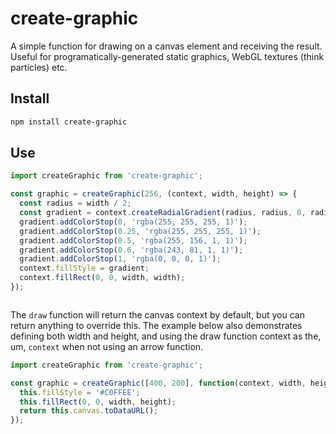 # create-graphic

A simple function for drawing on a canvas element and receiving the result. Useful for programatically-generated static graphics, WebGL textures (think particles) etc.

## Install

```bash
npm install create-graphic
```

## Use

```js
import createGraphic from 'create-graphic';

const graphic = createGraphic(256, (context, width, height) => {
  const radius = width / 2;
  const gradient = context.createRadialGradient(radius, radius, 0, radius, radius, radius);
  gradient.addColorStop(0, 'rgba(255, 255, 255, 1)');
  gradient.addColorStop(0.25, 'rgba(255, 255, 255, 1)');
  gradient.addColorStop(0.5, 'rgba(255, 156, 1, 1)');
  gradient.addColorStop(0.6, 'rgba(243, 81, 1, 1)');
  gradient.addColorStop(1, 'rgba(0, 0, 0, 1)');
  context.fillStyle = gradient;
  context.fillRect(0, 0, width, width);
});
```

<img src="https://d1wo5a6yt2u5up.cloudfront.net/create-graphic-example.png" alt="">

The `draw` function will return the canvas context by default, but you can return anything to override this. The example below also demonstrates defining both width and height, and using the draw function context as the, um, `context` when not using an arrow function.

```js
import createGraphic from 'create-graphic';

const graphic = createGraphic([400, 200], function(context, width, height) {
  this.fillStyle = '#C0FFEE';
  this.fillRect(0, 0, width, height);
  return this.canvas.toDataURL();
});
```